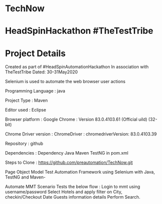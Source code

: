 # TechNow
# HeadSpinHackathon #TheTestTribe

# Project Details 
Created as part of #HeadSpinAutomationHackathon
In association with TheTestTribe
Dated: 30-31May2020 


Selenium is used to automate the web browser user actions

Programming Language : java

Project Type : Maven

Editor used : Eclipse

Browser platform : Google Chrome : Version 83.0.4103.61 (Official uild) (32-bit)

Chrome Driver version : ChromeDriver : chromedriverVersion: 83.0.4103.39

Repository : github

Dependencies : Dependency Java Maven TestNG in pom.xml

Steps to Clone : https://github.com/preautomation/TechNow.git



Page Object Model Test Automation Framework
using Selenium with Java, TestNG and Maven-

Automate MMT Scenario
Tests the below flow :
Login to mmt using username/password
Select Hotels and apply filter on 
 City, checkin/Checkout Date
 Guests information details 
 Perform Search.
